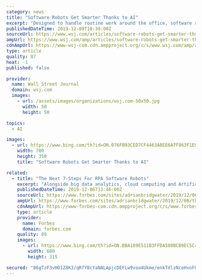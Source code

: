 ```yaml
---
category: news
title: "Software Robots Get Smarter Thanks to AI"
excerpt: "Designed to handle routine work around the office, software robots are undertaking more ambitious jobs."
publishedDateTime: 2019-12-09T10:38:00Z
sourceUrl: https://www.wsj.com/articles/software-robots-get-smarter-thanks-to-ai-11575887400
ampUrl: https://www.wsj.com/amp/articles/software-robots-get-smarter-thanks-to-ai-11575887400
cdnAmpUrl: https://www-wsj-com.cdn.ampproject.org/c/s/www.wsj.com/amp/articles/software-robots-get-smarter-thanks-to-ai-11575887400
type: article
quality: 87
heat: -1
published: false

provider:
  name: Wall Street Journal
  domain: wsj.com
  images:
    - url: /assets/images/organizations/wsj.com-50x50.jpg
      width: 50
      height: 50

topics:
  - AI

images:
  - url: https://www.bing.com/th?id=ON.076FB93CED7CF4463A8EE6A7F863F1E9
    width: 700
    height: 350
    title: "Software Robots Get Smarter Thanks to AI"

related:
  - title: "The Next 7-Steps For RPA Software Robots"
    excerpt: "Alongside big data analytics, cloud computing and Artificial Intelligence (AI), if you haven’t got an automation story to tell ... even more specifically we’re thinking about software ‘robots’ i.e. discrete pieces of software code tasked with performing specific defined tasks inside a business. Where these tasks are human centric ..."
    publishedDateTime: 2019-12-06T13:46:00Z
    sourceUrl: https://www.forbes.com/sites/adrianbridgwater/2019/12/06/the-next-7-steps-for-rpa-software-robots/
    ampUrl: https://www.forbes.com/sites/adrianbridgwater/2019/12/06/the-next-7-steps-for-rpa-software-robots/amp/
    cdnAmpUrl: https://www-forbes-com.cdn.ampproject.org/c/s/www.forbes.com/sites/adrianbridgwater/2019/12/06/the-next-7-steps-for-rpa-software-robots/amp/
    type: article
    provider:
      name: Forbes
      domain: forbes.com
    quality: 89
    images:
      - url: https://www.bing.com/th?id=ON.BBA189E511B3FFDA580BCB9EC5C4B1B5
        width: 600
        height: 315

secured: "86gTzF3vHO1Z8K3/qRfYBcYaNALApjcDEFLw9voa4Ukme/enkTdlzNcoHvoF0kq1s4O/LQn4dt4LltcPxzG3sTPerBS2EdcowoNr6alkTH/73HysWhBev+kio6Eve/atPUEIx6hjUl2wxlLVVPy4edrrive+JPkbjA08FaFNHpThTP2/gwyuTkEozuUEQwdPlYX1XM6oicRe2/2VqbeOqcE+mF7/5uG3PjZ1h4ls+bkcVTuEw4kcvOEBEhm2wQ4erf9UM96Mf/iaDsqCUZRQpQ==;Y5282Tb4rUdlg1fzMXgVMQ=="
---
```


